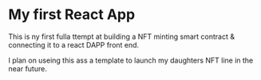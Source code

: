 # My first React App

This is ny first fulla ttempt at building a NFT minting smart contract & connecting it to a react DAPP front end.

I plan on useing this ass a template to launch my daughters NFT line in the near future.
